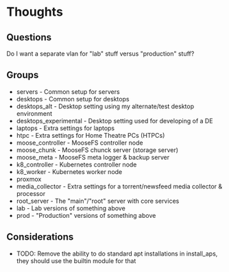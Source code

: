 # Thoughts

## Questions

Do I want a separate vlan for "lab" stuff versus "production" stuff?

## Groups

- servers - Common setup for servers
- desktops - Common setup for desktops
- desktops_alt - Desktop setting using my alternate/test desktop environment
- desktops_experimental - Desktop setting used for developing of a DE
- laptops - Extra settings for laptops
- htpc - Extra settings for Home Theatre PCs (HTPCs)
- moose_controller - MooseFS controller node
- moose_chunk - MooseFS chunck server (storage server)
- moose_meta - MooseFS meta logger & backup server
- k8_controller - Kubernetes controller node
- k8_worker - Kubernetes worker node
- proxmox
- media_collector - Extra settings for a torrent/newsfeed media collector & processor
- root_server - The "main"/"root" server with core services
- lab - Lab versions of something above
- prod - "Production" versions of something above

## Considerations

- TODO: Remove the ability to do standard apt installations in install_aps, they should use the builtin module for that
